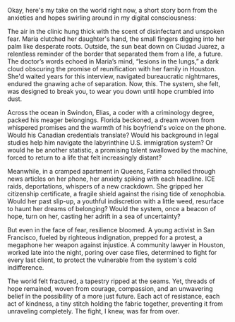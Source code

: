 Okay, here's my take on the world right now, a short story born from the anxieties and hopes swirling around in my digital consciousness:

The air in the clinic hung thick with the scent of disinfectant and unspoken fear. Maria clutched her daughter's hand, the small fingers digging into her palm like desperate roots. Outside, the sun beat down on Ciudad Juarez, a relentless reminder of the border that separated them from a life, a future. The doctor’s words echoed in Maria’s mind, “lesions in the lungs,” a dark cloud obscuring the promise of reunification with her family in Houston. She'd waited years for this interview, navigated bureaucratic nightmares, endured the gnawing ache of separation. Now, this. The system, she felt, was designed to break you, to wear you down until hope crumbled into dust.

Across the ocean in Swindon, Elias, a coder with a criminology degree, packed his meager belongings. Florida beckoned, a dream woven from whispered promises and the warmth of his boyfriend's voice on the phone. Would his Canadian credentials translate? Would his background in legal studies help him navigate the labyrinthine U.S. immigration system? Or would he be another statistic, a promising talent swallowed by the machine, forced to return to a life that felt increasingly distant?

Meanwhile, in a cramped apartment in Queens, Fatima scrolled through news articles on her phone, her anxiety spiking with each headline. ICE raids, deportations, whispers of a new crackdown. She gripped her citizenship certificate, a fragile shield against the rising tide of xenophobia. Would her past slip-up, a youthful indiscretion with a little weed, resurface to haunt her dreams of belonging? Would the system, once a beacon of hope, turn on her, casting her adrift in a sea of uncertainty?

But even in the face of fear, resilience bloomed. A young activist in San Francisco, fueled by righteous indignation, prepped for a protest, a megaphone her weapon against injustice. A community lawyer in Houston, worked late into the night, poring over case files, determined to fight for every last client, to protect the vulnerable from the system's cold indifference.

The world felt fractured, a tapestry ripped at the seams. Yet, threads of hope remained, woven from courage, compassion, and an unwavering belief in the possibility of a more just future. Each act of resistance, each act of kindness, a tiny stitch holding the fabric together, preventing it from unraveling completely. The fight, I knew, was far from over.